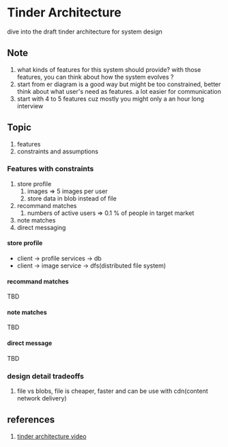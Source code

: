 # Tinder Architecture
dive into the draft tinder architecture for system design

## Note
1. what kinds of features for this system should provide? with those features, you can think about how the system evolves ?
2. start from er diagram is a good way but might be too constrained, better think about what user's need as features. a lot easier for communication
3. start with 4 to 5 features cuz mostly you might only a an hour long interview

## Topic
1. features
2. constraints and assumptions

### Features with constraints
1. store profile 
   1. images => 5 images per user
   2. store data in blob instead of file
2. recommand matches
   1.  numbers of active users => 0.1 % of people in target market
3. note matches
4. direct messaging

#### store profile 
* client -> profile services -> db
* client -> image service -> dfs(distributed file system)

#### recommand matches
TBD

#### note matches
TBD

#### direct message
TBD

### design detail tradeoffs
1. file vs blobs, file is cheaper, faster and can be use with cdn(content network delivery)

## references
1. [tinder architecture video](https://www.youtube.com/watch?v=tndzLznxq40&list=WL&index=10)